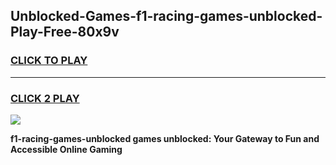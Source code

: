 
## Unblocked-Games-f1-racing-games-unblocked-Play-Free-80x9v
<h3>
<a href="https://premium76.site?title=f1-racing-games-unblocked&ref=18A1">CLICK TO PLAY</a></h3>
<hr>

<h3>
<a href="https://premium76.site?title=f1-racing-games-unblocked&ref=18A1">CLICK 2 PLAY</a>
  
</h3>

<a href="https://premium76.site?title=f1-racing-games-unblocked&ref=18A1"><img src="https://clearcache.store/games.png"></a>


**f1-racing-games-unblocked games unblocked: Your Gateway to Fun and Accessible Online Gaming**
